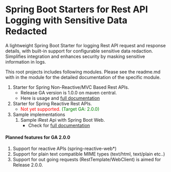# Spring Boot Starters for Rest API Logging with Sensitive Data Redacted


A lightweight Spring Boot Starter for logging Rest API request and response details, with built-in support for configurable sensitive data redaction. Simplifies integration and enhances security by masking sensitive information in logs.

This root projects includes following modules. Please see the readme.md with in the module for the detailed documentation of the specific module.

1. Starter for Spring Non-Reactive/MVC Based Rest APIs. 
	* Release GA version is 1.0.0 on maven central.
	* Here is usage and [full documentation](log-safe-web-spring-boot-starter/README.md)
2. Starter for Spring Reactive Rest APIs. 
	* <font color="red">Not yet supported.</font> <font color="green">(Target GA: 2.0.0)</font>
3. Sample implementations
	1. Sample iRest Api with Spring Boot Web.
		* Check for [full documentation](samples/sample-spirngboot-rest-web/README.md)

#### Planned features for GA 2.0.0
1. Support for reactive APIs (spring-reactive-web*)
2. Support for plain text compatible MIME types (text/html, text/plain etc..)
3. Support for out going requests (RestTemplate/WebClient) is aimed for Release 2.0.0.